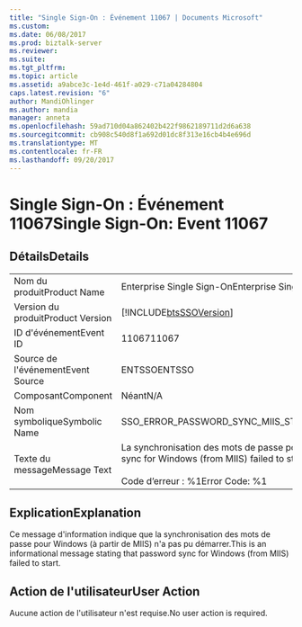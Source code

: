 ```yaml
---
title: "Single Sign-On : Événement 11067 | Documents Microsoft"
ms.custom: 
ms.date: 06/08/2017
ms.prod: biztalk-server
ms.reviewer: 
ms.suite: 
ms.tgt_pltfrm: 
ms.topic: article
ms.assetid: a9abce3c-1e4d-461f-a029-c71a04284804
caps.latest.revision: "6"
author: MandiOhlinger
ms.author: mandia
manager: anneta
ms.openlocfilehash: 59ad710d04a862402b422f9862189711d2d6a638
ms.sourcegitcommit: cb908c540d8f1a692d01dc8f313e16cb4b4e696d
ms.translationtype: MT
ms.contentlocale: fr-FR
ms.lasthandoff: 09/20/2017
---
```

# <a name="single-sign-on-event-11067"></a><span data-ttu-id="4c636-102">Single Sign-On : Événement 11067</span><span class="sxs-lookup"><span data-stu-id="4c636-102">Single Sign-On: Event 11067</span></span>
## <a name="details"></a><span data-ttu-id="4c636-103">Détails</span><span class="sxs-lookup"><span data-stu-id="4c636-103">Details</span></span>  
  
|||  
|-|-|  
|<span data-ttu-id="4c636-104">Nom du produit</span><span class="sxs-lookup"><span data-stu-id="4c636-104">Product Name</span></span>|<span data-ttu-id="4c636-105">Enterprise Single Sign-On</span><span class="sxs-lookup"><span data-stu-id="4c636-105">Enterprise Single Sign-On</span></span>|  
|<span data-ttu-id="4c636-106">Version du produit</span><span class="sxs-lookup"><span data-stu-id="4c636-106">Product Version</span></span>|[!INCLUDE[btsSSOVersion](../includes/btsssoversion-md.md)]|  
|<span data-ttu-id="4c636-107">ID d'événement</span><span class="sxs-lookup"><span data-stu-id="4c636-107">Event ID</span></span>|<span data-ttu-id="4c636-108">11067</span><span class="sxs-lookup"><span data-stu-id="4c636-108">11067</span></span>|  
|<span data-ttu-id="4c636-109">Source de l'événement</span><span class="sxs-lookup"><span data-stu-id="4c636-109">Event Source</span></span>|<span data-ttu-id="4c636-110">ENTSSO</span><span class="sxs-lookup"><span data-stu-id="4c636-110">ENTSSO</span></span>|  
|<span data-ttu-id="4c636-111">Composant</span><span class="sxs-lookup"><span data-stu-id="4c636-111">Component</span></span>|<span data-ttu-id="4c636-112">Néant</span><span class="sxs-lookup"><span data-stu-id="4c636-112">N/A</span></span>|  
|<span data-ttu-id="4c636-113">Nom symbolique</span><span class="sxs-lookup"><span data-stu-id="4c636-113">Symbolic Name</span></span>|<span data-ttu-id="4c636-114">SSO_ERROR_PASSWORD_SYNC_MIIS_START_FAILED</span><span class="sxs-lookup"><span data-stu-id="4c636-114">SSO_ERROR_PASSWORD_SYNC_MIIS_START_FAILED</span></span>|  
|<span data-ttu-id="4c636-115">Texte du message</span><span class="sxs-lookup"><span data-stu-id="4c636-115">Message Text</span></span>|<span data-ttu-id="4c636-116">La synchronisation des mots de passe pour Windows (à partir de MIIS) n'a pas pu démarrer.%r</span><span class="sxs-lookup"><span data-stu-id="4c636-116">Password sync for Windows (from MIIS) failed to start.%r</span></span><br /><br /> <span data-ttu-id="4c636-117">Code d’erreur : %1</span><span class="sxs-lookup"><span data-stu-id="4c636-117">Error Code: %1</span></span>|  
  
## <a name="explanation"></a><span data-ttu-id="4c636-118">Explication</span><span class="sxs-lookup"><span data-stu-id="4c636-118">Explanation</span></span>  
 <span data-ttu-id="4c636-119">Ce message d'information indique que la synchronisation des mots de passe pour Windows (à partir de MIIS) n'a pas pu démarrer.</span><span class="sxs-lookup"><span data-stu-id="4c636-119">This is an informational message stating that password sync for Windows (from MIIS) failed to start.</span></span>  
  
## <a name="user-action"></a><span data-ttu-id="4c636-120">Action de l'utilisateur</span><span class="sxs-lookup"><span data-stu-id="4c636-120">User Action</span></span>  
 <span data-ttu-id="4c636-121">Aucune action de l'utilisateur n'est requise.</span><span class="sxs-lookup"><span data-stu-id="4c636-121">No user action is required.</span></span>